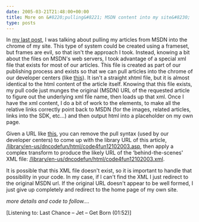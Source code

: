 ```yaml
---
date: 2005-03-21T21:48:00+00:00
title: More on &#8220;pulling&#8221; MSDN content into my site&#8230;
type: posts
---
```

In [my last post](http://blogs.duncanmackenzie.net/duncanma/archive/2005/03/19/1243.aspx), I was talking about pulling my articles from MSDN into the chrome of my site. This type of system could be created using a frameset, but frames are evil, so that isn't the approach I took. Instead, knowing a bit about the files on MSDN's web servers, I took advantage of a special xml file that exists for most of our articles. This file is created as part of our publishing process and exists so that we can pull articles into the chrome of our developer centers (like [this](http://msdn.microsoft.com/vbasic/using/columns/code4fun/default.aspx?pull=/library/en-us/dncodefun/html/code4fun12102003.asp)). It isn't a straight xhtml file, but it is almost identical to the html content of the article itself. Knowing that this file exists, my pull code just munges the original (MSDN) URL of the requested article to figure out the underlying xml file name, then loads up that xml. Once I have the xml content, I do a bit of work to the elements, to make all the relative links correctly point back to MSDN (for the images, related articles, links into the SDK, etc...) and then output html into a placeholder on my own page.

Given a URL like [this](http://msdn.microsoft.com/vbasic/using/columns/code4fun/default.aspx?pull=/library/en-us/dncodefun/html/code4fun12102003.asp), you can remove the pull syntax (used by our developer centers) to come up with the library URL of this article, [/library/en-us/dncodefun/html/code4fun12102003.asp](http://msdn.microsoft.com/library/en-us/dncodefun/html/code4fun12102003.asp), then apply a complex transform to produce the likely URL of the &#8216;behind-the-scenes' XML file: [/library/en-us/dncodefun/html/code4fun12102003.xml](http://msdn.microsoft.com/library/en-us/dncodefun/html/code4fun12102003.xml).

It is possible that this XML file doesn't exist, so it is important to handle that possibility in your code. In my case, if I can't find the XML I just redirect to the original MSDN url. If the original URL doesn't appear to be well formed, I just give up completely and redirect to the home page of my own site.

_more details and code to follow...._

<div class="media">
  [Listening to: Last Chance &#8211; Jet &#8211; Get Born (01:52)]
</div>

